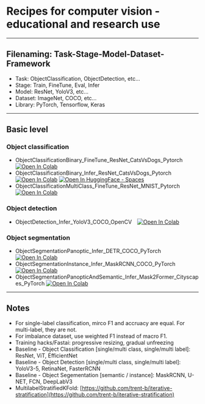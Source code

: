 # Recipes for computer vision - educational and research use

---

## Filenaming: Task-Stage-Model-Dataset-Framework
- Task: ObjectClassification, ObjectDetection, etc...
- Stage: Train, FineTune, Eval, Infer
- Model: ResNet, YoloV3, etc...
- Dataset: ImageNet, COCO, etc...
- Library: PyTorch, Tensorflow, Keras

---

## Basic level
### Object classification
- ObjectClassificationBinary_FineTune_ResNet_CatsVsDogs_Pytorch [![Open In Colab](https://colab.research.google.com/assets/colab-badge.svg)](https://colab.research.google.com/github/mawady/colab-recipes-cv/blob/main/ObjectClassificationBinary_FineTune_ResNet_CatsVsDogs_Pytorch.ipynb)
- ObjectClassificationBinary_Infer_ResNet_CatsVsDogs_Pytorch [![Open In Colab](https://colab.research.google.com/assets/colab-badge.svg)](https://colab.research.google.com/github/mawady/colab-recipes-cv/blob/main/ObjectClassificationBinary_Infer_ResNet_CatsVsDogs_Pytorch.ipynb) [![Open In HuggingFace - Spaces](https://huggingface.co/datasets/huggingface/badges/resolve/main/open-in-hf-spaces-sm-dark.svg)](https://huggingface.co/spaces/mawady/demo-catsvsdogs-gradio)
- ObjectClassificationMultiClass_FineTune_ResNet_MNIST_Pytorch [![Open In Colab](https://colab.research.google.com/assets/colab-badge.svg)](https://colab.research.google.com/github/mawady/cv-recipes/blob/main/ObjectClassificationMultiClass_FineTune_ResNet_MNIST_Pytorch.ipynb)
### Object detection
- ObjectDetection_Infer_YoloV3_COCO_OpenCV [![Open In Colab](https://colab.research.google.com/assets/colab-badge.svg)](https://colab.research.google.com/github/mawady/colab-recipes-cv/blob/main/ObjectDetection_Infer_YoloV3_COCO_OpenCV.ipynb)
### Object segmentation
- ObjectSegmentationPanoptic_Infer_DETR_COCO_PyTorch [![Open In Colab](https://colab.research.google.com/assets/colab-badge.svg)](https://colab.research.google.com/github/mawady/cv-recipes/blob/main/ObjectSegmentationPanoptic_Infer_DETR_COCO_PyTorch.ipynb)
- ObjectSegmentationInstance_Infer_MaskRCNN_COCO_PyTorch [![Open In Colab](https://colab.research.google.com/assets/colab-badge.svg)](https://colab.research.google.com/github/mawady/cv-recipes/blob/main/ObjectSegmentationInstance_Infer_MaskRCNN_COCO_PyTorch.ipynb)
- ObjectSegmentationPanopticAndSemantic_Infer_Mask2Former_Cityscapes_PyTorch [![Open In Colab](https://colab.research.google.com/assets/colab-badge.svg)](https://colab.research.google.com/github/mawady/cv-recipes/blob/main/ObjectSegmentationPanopticAndSemantic_Infer_Mask2Former_Cityscapes_PyTorch.ipynb)


---

## Notes
- For single-label classification, mirco F1 and accruacy are equal. For multi-label, they are not.
- For imbalance dataset, use weighted F1 instead of macro F1.
- Training hacks/Fastai: progressive resizing, gradual unfreezing
- Baseline - Object Classification [single/multi class, single/multi label]: ResNet, ViT, EfficientNet
- Baseline - Object Detection [single/multi class, single/multi label]: YoloV3-5, RetinaNet, FasterRCNN
- Baseline - Object Segementation [semantic / instance]: MaskRCNN, U-NET, FCN, DeepLabV3
- MultilabelStratifiedKFold: [https://github.com/trent-b/iterative-stratification](https://github.com/trent-b/iterative-stratification)
